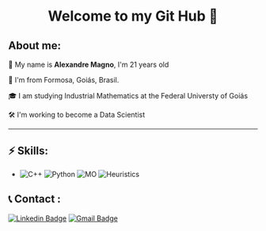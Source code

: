 <h1 align="center"> 
	Welcome to my Git Hub 🚀

</h1>

## About me:
 💬  My name is **Alexandre Magno**, I'm 21 years old
 
 📌  I'm from Formosa, Goiás, Brasil.
 
 🎓  I am studying Industrial Mathematics at the Federal Universty of Goiás

🛠️  I'm working to become a Data Scientist

<hr>

## ⚡ Skills:
- ![C++](https://img.shields.io/badge/C%2B%2B-red) ![Python](https://img.shields.io/badge/Python-blue) ![MO](https://img.shields.io/badge/Modeling%20and%20Optimization-green) ![Heuristics](https://img.shields.io/badge/Heuristics-blue)



## :telephone_receiver: Contact  :
[![Linkedin Badge](https://img.shields.io/badge/-LinkedIn-blue?style=flat-square&logo=Linkedin&logoColor=white&link=https://linkedin.com/in/brunoluiss)](https://www.linkedin.com/in/alexandre-magno-b-3bbb16139/)
[![Gmail Badge](https://img.shields.io/badge/-alexmagno.contato@gmail.com-c14438?style=flat-square&logo=Gmail&logoColor=white&link=mailto:alexmagno.contato@gmail.com)](mailto:alexmagno.contato@gmail.com)
